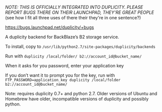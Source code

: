 *NOTE: THIS IS OFFICIALLY INTEGRATED INTO DUPLICITY. PLEASE REPORT BUGS THERE ON 
THEIR LAUNCHPAD, THEY'RE GREAT PEOPLE*  
(see how I fit all three uses of there their they're in one sentence?)

https://bugs.launchpad.net/duplicity/+bugs

A duplicity backend for BackBlaze’s B2 storage service.

To install, copy to `/usr/lib/python2.7/site-packages/duplicity/backends`

Run with `duplicity /local/folder/ b2://account_id@bucket_name/`

When it asks for you password, enter your application key

If you don’t want it to prompt you for the key, run with 
`FTP_PASSWORD=application_key duplicity /local/folder b2://account_id@bucket_name/`

Note: requires duplicity 0.7+ and python 2.7. Older versions of Ubuntu and Homebrew have older,
incompatible versions of duplicity and possibly python.
